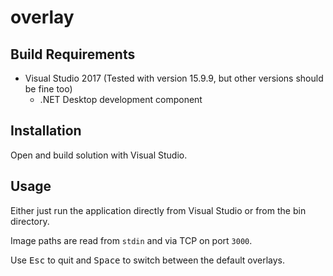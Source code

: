 # overlay

## Build Requirements
- Visual Studio 2017 (Tested with version 15.9.9, but other versions should be fine too)
    - .NET Desktop development component

## Installation
Open and build solution with Visual Studio.

## Usage
Either just run the application directly from Visual Studio or from the bin directory.

Image paths are read from `stdin` and via TCP on port `3000`.

Use <kbd>Esc</kbd> to quit and <kbd>Space</kbd> to switch between the default overlays.
